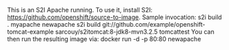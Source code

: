 This is an S2I Apache running.
To use it, install S2I: https://github.com/openshift/source-to-image.
Sample invocation:
s2i build . myapache newapache
s2i build git://github.com/example/openshift-tomcat-example sarcouy/s2itomcat:8-jdk8-mvn3.2.5 tomcattest
You can then run the resulting image via:
docker run -d -p 80:80 newapache

